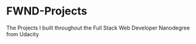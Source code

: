 # FWND-Projects
The Projects I built throughout the Full Stack Web Developer Nanodegree from Udacity
